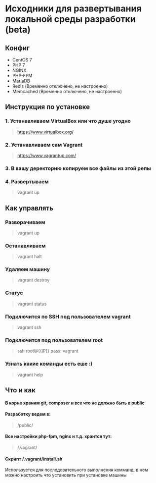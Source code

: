 # Исходники для развертывания локальной среды разработки (beta)

## Конфиг

- CentOS 7
- PHP 7
- NGINX
- PHP-FPM
- MariaDB  
- Redis (Временно отключено, не настроенно)
- Memcached (Временно отключено, не настроенно)

## Инструкция по установке

### 1. Устанавливаем VirtualBox или что душе угодно

> https://www.virtualbox.org/

### 2. Устанавливаем сам Vagrant

> https://www.vagrantup.com/

### 3. В вашу деректорию копируем все файлы из этой репы

### 4. Развертываем

> vagrant up

## Как управлять

### Разворачиваем

> vagrant up

### Останавливаем

> vagrant halt

### Удаляем машину

> vagrant destroy

### Статус

> vagrant status

### Подключится по SSH под пользователем vagrant

> vagrant ssh

### Подключится под пользователем root

> ssh root@{{IP}}
> pass: vagrant

### Узнать какие команды есть еше :)

> vagrant help

## Что и как

#### В корне храним git, composer и все что не должно быть в public

#### Разработку ведем в:

>/public/

#### Все настройки php-fpm, nginx и т.д. хрантся тут:

>/.vagrant/

#### Скрипт /.vagrant/install.sh

Используется для последовательного выполнения комманд, в нем можно настроить что установить при установке машины

